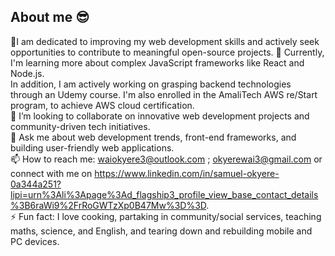 ## About me 😎


🔭I am dedicated to improving my web development skills and actively seek opportunities to contribute to meaningful open-source projects. 
🌱 Currently, I'm learning more about complex JavaScript frameworks like React and Node.js.   
In addition, I am actively working on grasping backend technologies through an Udemy course. I'm also enrolled in the AmaliTech AWS re/Start program, to achieve AWS cloud certification.    
👯 I’m looking to collaborate on innovative web development projects and community-driven tech initiatives.               
💬 Ask me about web development trends, front-end frameworks, and building user-friendly web applications.        
📫 How to reach me: waiokyere3@outlook.com ; okyerewai3@gmail.com or connect with me on https://www.linkedin.com/in/samuel-okyere-0a344a251?lipi=urn%3Ali%3Apage%3Ad_flagship3_profile_view_base_contact_details%3B6raWi9%2FrRoGWTzXp0B47Mw%3D%3D.    
⚡ Fun fact: I love cooking, partaking in community/social services, teaching maths, science, and English, and tearing down and rebuilding mobile and PC devices.

<!--

Here are some ideas to get you started:

- 🔭 I’m currently working on ...
- 🌱 I’m currently learning ...
- 👯 I’m looking to collaborate on ...
- 🤔 I’m looking for help with ...
- 💬 Ask me about ...
- 📫 How to reach me: ...
- ⚡ Fun fact: ...
-->
